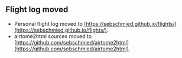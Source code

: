 ## Flight log moved
* Personal flight log moved to [https://sebschmied.github.io/flights/](https://sebschmied.github.io/flights/).
* airtome2html sources moved to [https://github.com/sebschmied/airtome2html](https://github.com/sebschmied/airtome2html).
